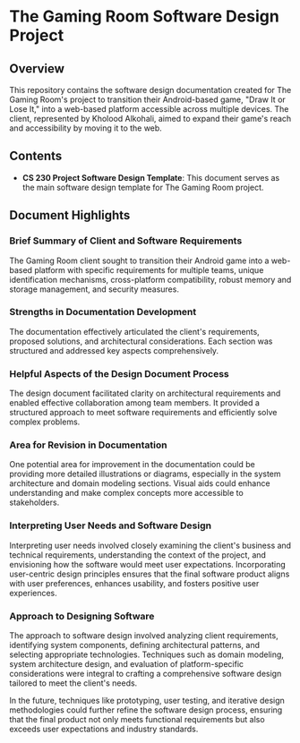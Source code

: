 # The Gaming Room Software Design Project

## Overview

This repository contains the software design documentation created for The Gaming Room's project to transition their Android-based game, "Draw It or Lose It," into a web-based platform accessible across multiple devices. The client, represented by Kholood Alkohali, aimed to expand their game's reach and accessibility by moving it to the web.

## Contents

- **CS 230 Project Software Design Template**: This document serves as the main software design template for The Gaming Room project.

## Document Highlights

### Brief Summary of Client and Software Requirements

The Gaming Room client sought to transition their Android game into a web-based platform with specific requirements for multiple teams, unique identification mechanisms, cross-platform compatibility, robust memory and storage management, and security measures.

### Strengths in Documentation Development

The documentation effectively articulated the client's requirements, proposed solutions, and architectural considerations. Each section was structured and addressed key aspects comprehensively.

### Helpful Aspects of the Design Document Process

The design document facilitated clarity on architectural requirements and enabled effective collaboration among team members. It provided a structured approach to meet software requirements and efficiently solve complex problems.

### Area for Revision in Documentation

One potential area for improvement in the documentation could be providing more detailed illustrations or diagrams, especially in the system architecture and domain modeling sections. Visual aids could enhance understanding and make complex concepts more accessible to stakeholders.

### Interpreting User Needs and Software Design

Interpreting user needs involved closely examining the client's business and technical requirements, understanding the context of the project, and envisioning how the software would meet user expectations. Incorporating user-centric design principles ensures that the final software product aligns with user preferences, enhances usability, and fosters positive user experiences.

### Approach to Designing Software

The approach to software design involved analyzing client requirements, identifying system components, defining architectural patterns, and selecting appropriate technologies. Techniques such as domain modeling, system architecture design, and evaluation of platform-specific considerations were integral to crafting a comprehensive software design tailored to meet the client's needs.

In the future, techniques like prototyping, user testing, and iterative design methodologies could further refine the software design process, ensuring that the final product not only meets functional requirements but also exceeds user expectations and industry standards.
